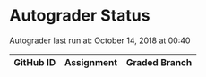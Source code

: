 # Autograder Status
Autograder last run at: October 14, 2018 at 00:40

| GitHub ID | Assignment | Graded Branch |
|-----------|------------|---------------|
